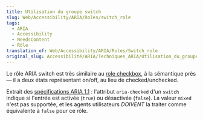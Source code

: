 ```yaml
---
title: Utilisation du groupe switch
slug: Web/Accessibility/ARIA/Roles/switch_role
tags:
  - ARIA
  - Accessibility
  - NeedsContent
  - Rôle
translation_of: Web/Accessibility/ARIA/Roles/Switch_role
original_slug: Accessibilité/ARIA/Techniques_ARIA/Utilisation_du_groupe_switch
---
```


Le rôle ARIA switch est très similaire au [role checkbox](/fr/docs/Accessibilité/ARIA/Techniques_ARIA/Utiliser_le_role_checkbox), à la sémantique près — il a deux états représentant on/off, au lieu de checked/unchecked.

Extrait des [spécifications ARIA 1.1](https://www.w3.org/TR/wai-aria-1.1/#switch)&nbsp;: l'attribut `aria-checked` d'un `switch` indique si l'entrée est activée (`true`) ou désactivée (`false`). La valeur `mixed` n'est pas supportée, et les agents utilisateurs _DOIVENT_ la traiter comme équivalente à `false` pour ce rôle.
